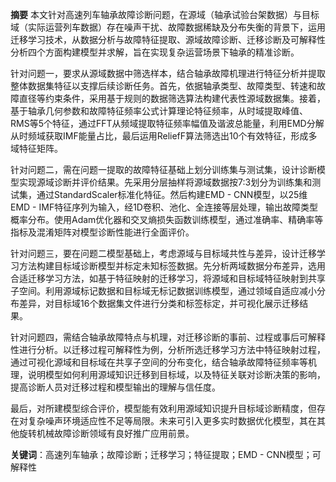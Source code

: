 **摘要**
本文针对高速列车轴承故障诊断问题，在源域（轴承试验台架数据）与目标域（实际运营列车数据）存在噪声干扰、故障数据稀缺及分布失衡的背景下，运用迁移学习技术，从数据分析与故障特征提取、源域故障诊断、迁移诊断及可解释性分析四个方面构建模型并求解，旨在实现复杂运营场景下轴承的精准诊断。

针对问题一，要求从源域数据中筛选样本，结合轴承故障机理进行特征分析并提取整体数据集特征以支撑后续诊断任务。首先，依据轴承类型、故障类型、转速和故障直径等约束条件，采用基于规则的数据筛选算法构建代表性源域数据集。接着，基于轴承几何参数和故障特征频率公式计算理论特征频率，从时域提取峰值、RMS等5个特征，通过FFT从频域提取特征频率幅值及谐波总能量，利用EMD分解从时频域获取IMF能量占比，最后运用ReliefF算法筛选出10个有效特征，形成多域特征矩阵。

针对问题二，需在问题一提取的故障特征基础上划分训练集与测试集，设计诊断模型实现源域诊断并评价结果。先采用分层抽样将源域数据按7:3划分为训练集和测试集，通过StandardScaler标准化特征。然后构建EMD - CNN模型，以25维EMD - IMF特征序列为输入，经1D卷积、池化、全连接等层处理，输出故障类型概率分布。使用Adam优化器和交叉熵损失函数训练模型，通过准确率、精确率等指标及混淆矩阵对模型诊断性能进行全面评价。

针对问题三，要在问题二模型基础上，考虑源域与目标域共性与差异，设计迁移学习方法构建目标域诊断模型并标定未知标签数据。先分析两域数据分布差异，选用合适迁移学习方法，如基于特征映射的迁移学习，将源域和目标域特征映射到共享子空间。利用源域标记数据和目标域无标记数据训练模型，通过领域自适应减小分布差异，对目标域16个数据集文件进行分类和标签标定，并可视化展示迁移结果。

针对问题四，需结合轴承故障特点与机理，对迁移诊断的事前、过程或事后可解释性进行分析。以迁移过程可解释性为例，分析所选迁移学习方法中特征映射过程，通过可视化源域和目标域在共享子空间的分布变化，结合轴承故障特征频率等机理，说明模型如何利用源域知识迁移到目标域，以及特征关联对诊断决策的影响，提高诊断人员对迁移过程和模型输出的理解与信任度。

最后，对所建模型综合评价，模型能有效利用源域知识提升目标域诊断精度，但存在对复杂噪声环境适应性不足等局限。未来可引入更多实时数据优化模型，其在其他旋转机械故障诊断领域有良好推广应用前景。

**关键词**：高速列车轴承；故障诊断；迁移学习；特征提取；EMD - CNN模型；可解释性
